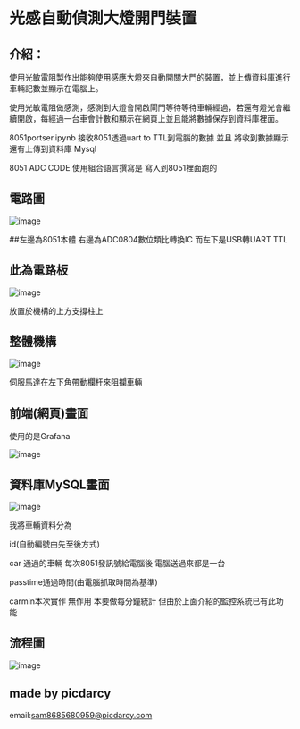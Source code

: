 # 光感自動偵測大燈開門裝置

## 介紹：

使用光敏電阻製作出能夠使用感應大燈來自動開關大門的裝置，並上傳資料庫進行車輛記數並顯示在電腦上。

使用光敏電阻做感測，感測到大燈會開啟閘門等待等待車輛經過，若還有燈光會繼續開啟，每經過一台車會計數和顯示在網頁上並且能將數據保存到資料庫裡面。

8051portser.ipynb 接收8051透過uart to TTL到電腦的數據 並且 將收到數據顯示 還有上傳到資料庫 Mysql

8051 ADC CODE 使用組合語言撰寫是 寫入到8051裡面跑的

## 電路圖

![image](https://user-images.githubusercontent.com/66985520/175522535-faeffd9a-c12e-4309-88a3-ac91add8164d.png)

##左邊為8051本體 右邊為ADC0804數位類比轉換IC 而左下是USB轉UART TTL

## 此為電路板

![image](https://user-images.githubusercontent.com/66985520/175522641-91da140c-c01e-4580-b111-91cfd3f47b2e.png)

放置於機構的上方支撐柱上

## 整體機構

![image](https://user-images.githubusercontent.com/66985520/175522659-fb1d119f-aa03-4b09-9261-233755e00900.png)

伺服馬達在左下角帶動欄杆來阻攔車輛

## 前端(網頁)畫面

使用的是Grafana

![image](https://user-images.githubusercontent.com/66985520/175522675-4865ea45-8cd9-482d-8fd6-8dd4290dd929.png)

## 資料庫MySQL畫面

![image](https://user-images.githubusercontent.com/66985520/175522706-67e2693d-d1cc-437f-a184-454a8c5694fe.png)

我將車輛資料分為 

id(自動編號由先至後方式)

car 通過的車輛 每次8051發訊號給電腦後 電腦送過來都是一台

passtime通過時間(由電腦抓取時間為基準)

carmin本次實作 無作用 本要做每分鐘統計 但由於上面介紹的監控系統已有此功能

## 流程圖

![image](https://user-images.githubusercontent.com/66985520/175522771-85ea93e7-cdaa-4bdc-a980-d251d49b1902.png)

## made by picdarcy
email:sam8685680959@picdarcy.com
